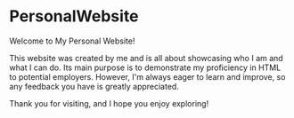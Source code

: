 # PersonalWebsite
Welcome to My Personal Website!

This website was created by me and is all about showcasing who I am and what I can do. Its main purpose is to demonstrate my proficiency in HTML to potential employers. However, I'm always eager to learn and improve, so any feedback you have is greatly appreciated.

Thank you for visiting, and I hope you enjoy exploring!
